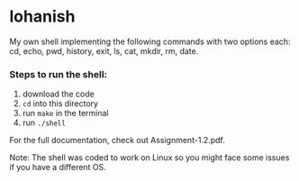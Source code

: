 # lohanish
My own shell implementing the following commands with two options each: cd, echo, pwd, history, exit, ls, cat, mkdir, rm, date.

### Steps to run the shell:
1. download the code
2. `cd` into this directory
3. run `make` in the terminal
4. run `./shell`

For the full documentation, check out Assignment-1.2.pdf.

Note: The shell was coded to work on Linux so you might face some issues if you have a different OS.
